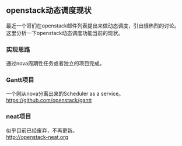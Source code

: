 openstack动态调度现状
----
最近一个哥们在openstack邮件列表提出来做动态调度，引出很热烈的讨论。   
这里分析一下openstack动态调度功能当前的现状。  

### 实现思路
通过nova周期性任务或者独立的项目完成。    

### Gantt项目
一个刚从nova分离出来的Scheduler as a service。  
https://github.com/openstack/gantt  

### neat项目
似乎目前已经废弃，不再更新。   
http://openstack-neat.org    
